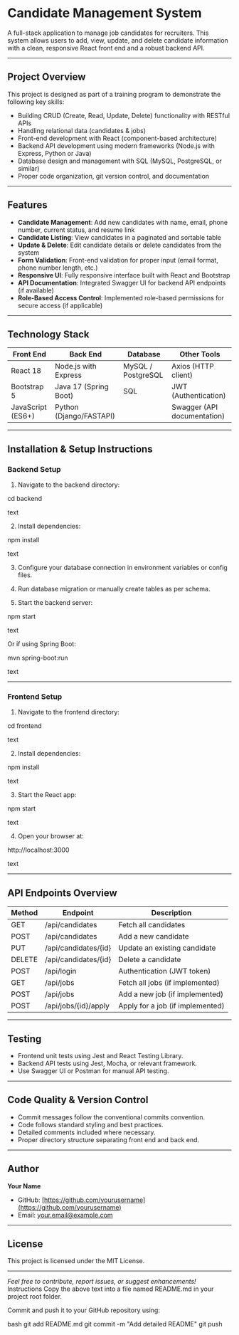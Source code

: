 # Candidate Management System

A full-stack application to manage job candidates for recruiters. This system allows users to add, view, update, and delete candidate information with a clean, responsive React front end and a robust backend API.

---

## Project Overview

This project is designed as part of a training program to demonstrate the following key skills:

- Building CRUD (Create, Read, Update, Delete) functionality with RESTful APIs
- Handling relational data (candidates & jobs)
- Front-end development with React (component-based architecture)
- Backend API development using modern frameworks (Node.js with Express, Python or Java)
- Database design and management with SQL (MySQL, PostgreSQL, or similar)
- Proper code organization, git version control, and documentation

---

## Features

- **Candidate Management**: Add new candidates with name, email, phone number, current status, and resume link
- **Candidate Listing**: View candidates in a paginated and sortable table
- **Update & Delete**: Edit candidate details or delete candidates from the system
- **Form Validation**: Front-end validation for proper input (email format, phone number length, etc.)
- **Responsive UI**: Fully responsive interface built with React and Bootstrap
- **API Documentation**: Integrated Swagger UI for backend API endpoints (if available)
- **Role-Based Access Control**: Implemented role-based permissions for secure access (if applicable)

---

## Technology Stack

| Front End         | Back End              | Database             | Other Tools                 |
|-------------------|-----------------------|----------------------|-----------------------------|
| React 18          | Node.js with Express  | MySQL / PostgreSQL   | Axios (HTTP client)          |
| Bootstrap 5       | Java 17 (Spring Boot) | SQL                  | JWT (Authentication)        |
| JavaScript (ES6+) | Python (Django/FASTAPI) |                      | Swagger (API documentation) |

---

## Installation & Setup Instructions

### Backend Setup

1. Navigate to the backend directory:

cd backend

text

2. Install dependencies:

npm install

text

3. Configure your database connection in environment variables or config files.

4. Run database migration or manually create tables as per schema.

5. Start the backend server:

npm start

text

Or if using Spring Boot:

mvn spring-boot:run

text

---

### Frontend Setup

1. Navigate to the frontend directory:

cd frontend

text

2. Install dependencies:

npm install

text

3. Start the React app:

npm start

text

4. Open your browser at:

http://localhost:3000

text

---

## API Endpoints Overview

| Method | Endpoint              | Description                     |
|--------|-----------------------|---------------------------------|
| GET    | /api/candidates       | Fetch all candidates            |
| POST   | /api/candidates       | Add a new candidate             |
| PUT    | /api/candidates/{id}  | Update an existing candidate    |
| DELETE | /api/candidates/{id}  | Delete a candidate              |
| POST   | /api/login            | Authentication (JWT token)      |
| GET    | /api/jobs             | Fetch all jobs (if implemented)|
| POST   | /api/jobs             | Add a new job (if implemented) |
| POST   | /api/jobs/{id}/apply  | Apply for a job (if implemented)|

---

## Testing

- Frontend unit tests using Jest and React Testing Library.
- Backend API tests using Jest, Mocha, or relevant framework.
- Use Swagger UI or Postman for manual API testing.

---

## Code Quality & Version Control

- Commit messages follow the conventional commits convention.
- Code follows standard styling and best practices.
- Detailed comments included where necessary.
- Proper directory structure separating front end and back end.

---

## Author

**Your Name**

- GitHub: [https://github.com/yourusername](https://github.com/yourusername)
- Email: your.email@example.com

---

## License

This project is licensed under the MIT License.

---

*Feel free to contribute, report issues, or suggest enhancements!*
Instructions
Copy the above text into a file named README.md in your project root folder.

Commit and push it to your GitHub repository using:

bash
git add README.md
git commit -m "Add detailed README"
git push


